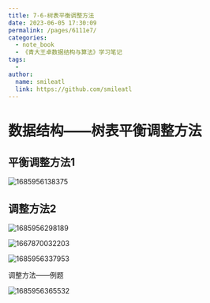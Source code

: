 ```yaml
---
title: 7-6-树表平衡调整方法
date: 2023-06-05 17:30:09
permalink: /pages/6111e7/
categories:
  - note_book
  - 《青大王卓数据结构与算法》学习笔记
tags:
  - 
author: 
  name: smileatl
  link: https://github.com/smileatl
---
```

数据结构——树表平衡调整方法
==============

## **平衡调整方法1**

![1685956138375](/assets/1685956138375.png)

## **调整方法2**

![1685956298189](/assets/1685956298189.png)


![1667870032203](/assets/1667870032203-1667870032527.png)

![1685956337953](/assets/1685956337953.png)

调整方法——例题

![1685956365532](/assets/1685956365532.png)

